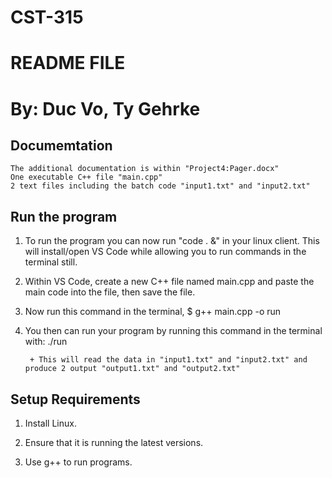 # CST-315
 
# README FILE
# By: Duc Vo, Ty Gehrke

## Documemtation

	The additional documentation is within "Project4:Pager.docx"
	One executable C++ file "main.cpp"
	2 text files including the batch code "input1.txt" and "input2.txt"
	
## Run the program

1) To run the program you can now run "code . &" in your linux client. This will install/open VS Code while allowing you
	to run commands in the terminal still.
	
2) Within VS Code, create a new C++ file named main.cpp and paste the main code into the file,
	then save the file.

3) Now run this command in the terminal, $ g++ main.cpp -o run

4) You then can run your program by running this command in the terminal with: ./run

		+ This will read the data in "input1.txt" and "input2.txt" and produce 2 output "output1.txt" and "output2.txt"

## Setup Requirements

1) Install Linux.

2) Ensure that it is running the latest versions.

3) Use g++ to run programs.




